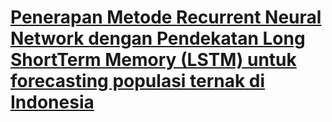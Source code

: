 # <a href="https://marufiskandar.my.id/" target="blank">Penerapan Metode Recurrent Neural Network dengan Pendekatan Long ShortTerm Memory (LSTM) untuk forecasting populasi ternak di Indonesia</a>
